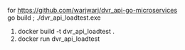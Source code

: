 for https://github.com/warjwarj/dvr_api-go-microservices<br>
go build ; ./dvr_api_loadtest.exe

1) docker build -t dvr_api_loadtest .<br>
2) docker run dvr_api_loadtest
